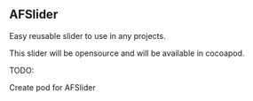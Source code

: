 AFSlider
---------

Easy reusable slider to use in any projects.

This slider will be opensource and will be available in cocoapod.

TODO:

Create pod for AFSlider

